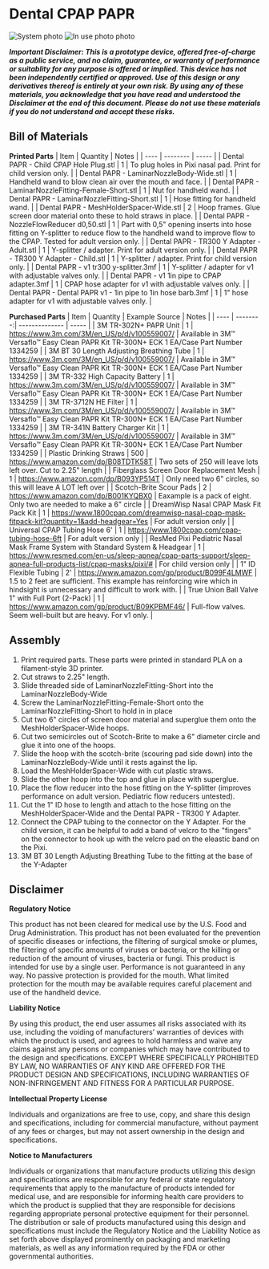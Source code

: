 # Dental CPAP PAPR

![System photo](/assets/dental-papr-system-doll.jpg)
![In use photo photo](/assets/adult-dental-papr-in-use.jpg)

***Important Disclaimer: This is a prototype device, offered free-of-charge as a public service, and no claim, guarantee, or warranty of performance or suitablity for any purpose is offered or implied.  This device has not been independently certified or approved.  Use of this design or any derivatives thereof is entirely at your own risk.  By using any of these materials, you acknowledge that you have read and understood the Disclaimer at the end of this document.  Please do not use these materials if you do not understand and accept these risks.***

## Bill of Materials

**Printed Parts**
| Item | Quantity | Notes |
| ---- | -------- | ----- |
| Dental PAPR - Child CPAP Hole Plug.stl | 1 | To plug holes in Pixi nasal pad. Print for child version only. |
| Dental PAPR - LaminarNozzleBody-Wide.stl | 1 | Handheld wand to blow clean air over the mouth and face. |
| Dental PAPR - LaminarNozzleFitting-Female-Short.stl | 1 | Nut for handheld wand. |
| Dental PAPR - LaminarNozzleFitting-Short.stl | 1 | Hose fitting for handheld wand. |
| Dental PAPR - MeshHolderSpacer-Wide.stl | 2 | Hoop frames. Glue screen door material onto these to hold straws in place. |
| Dental PAPR - NozzleFlowReducer d0,50.stl | 1 | Part with 0,5" opening inserts into hose fitting on Y-splitter to reduce flow to the handheld wand to improve flow to the CPAP. Tested for adult version only. |
| Dental PAPR - TR300 Y Adapter - Adult.stl | 1 | Y-splitter / adapter. Print for adult version only. |
| Dental PAPR - TR300 Y Adapter - Child.stl | 1 | Y-splitter / adapter. Print for child version only. |
| Dental PAPR - v1 tr300 y-splitter.3mf | 1 | Y-splitter / adapter for v1 with adjustable valves only. |
| Dental PAPR - v1 1in pipe to CPAP adapter.3mf | 1 | CPAP hose adapter for v1 with adjustable valves only. |
| Dental PAPR - Dental PAPR v1 - 1in pipe to 1in hose barb.3mf | 1 | 1" hose adapter for v1 with adjustable valves only. |

**Purchased Parts**
| Item | Quantity | Example Source | Notes |
| ---- | --------:| -------------- | ----- |
| 3M TR-302N+ PAPR Unit | 1 | https://www.3m.com/3M/en_US/p/d/v100559007/ | Available in 3M™ Versaflo™ Easy Clean PAPR Kit TR-300N+ ECK 1 EA/Case Part Number 1334259 |
| 3M BT 30 Length Adjusting Breathing Tube | 1 | https://www.3m.com/3M/en_US/p/d/v100559007/ | Available in 3M™ Versaflo™ Easy Clean PAPR Kit TR-300N+ ECK 1 EA/Case Part Number 1334259 |
| 3M TR-332 High Capacity Battery | 1 | https://www.3m.com/3M/en_US/p/d/v100559007/ | Available in 3M™ Versaflo™ Easy Clean PAPR Kit TR-300N+ ECK 1 EA/Case Part Number 1334259 |
| 3M TR-3712N HE Filter | 1 | https://www.3m.com/3M/en_US/p/d/v100559007/ | Available in 3M™ Versaflo™ Easy Clean PAPR Kit TR-300N+ ECK 1 EA/Case Part Number 1334259 |
| 3M TR-341N Battery Charger Kit | 1 | https://www.3m.com/3M/en_US/p/d/v100559007/ | Available in 3M™ Versaflo™ Easy Clean PAPR Kit TR-300N+ ECK 1 EA/Case Part Number 1334259 |
| Plastic Drinking Straws | 500 | https://www.amazon.com/dp/B08TDTK58T | Two sets of 250 will leave lots left over. Cut to 2.25" length |
| Fiberglass Screen Door Replacement Mesh | 1 | https://www.amazon.com/dp/B093YP514T | Only need two 6" circles, so this will leave A LOT left over |
| Scotch-Brite Scour Pads | 2 | https://www.amazon.com/dp/B001KYQBX0 | Eaxample is a pack of eight. Only two are needed to make a 6" circle |
| DreamWisp Nasal CPAP Mask Fit Pack Kit | 1 | https://www.1800cpap.com/dreamwisp-nasal-cpap-mask-fitpack-kit?quantity=1&add-headgear=Yes | For adult version only |
| Universal CPAP Tubing Hose 6' | 1 | https://www.1800cpap.com/cpap-tubing-hose-6ft | For adult version only |
| ResMed Pixi Pediatric Nasal Mask Frame System with Standard System & Headgear | 1 | https://www.resmed.com/en-us/sleep-apnea/cpap-parts-support/sleep-apnea-full-products-list/cpap-masks/pixi/# | For child version only |
| 1" ID Flexible Tubing | 2' | https://www.amazon.com/gp/product/B099F4LMWF | 1.5 to 2 feet are sufficient. This example has reinforcing wire which in hindsight is unnecessary and difficult to work with. |
| True Union Ball Valve 1" with Full Port (2-Pack) | 1 | https://www.amazon.com/gp/product/B09KPBMF46/ | Full-flow valves. Seem well-built but are heavy. For v1 only. |

## Assembly
1. Print required parts. These parts were printed in standard PLA on a filament-style 3D printer.
2. Cut straws to 2.25" length.
3. Slide threaded side of LaminarNozzleFitting-Short into the LaminarNozzleBody-Wide
4. Screw the LaminarNozzleFitting-Female-Short onto the LaminarNozzleFitting-Short to hold in in place
5. Cut two 6" circles of screen door material and superglue them onto the MeshHolderSpacer-Wide hoops.
7. Cut two semicircles out of Scotch-Brite to make a 6" diameter circle and glue it into one of the hoops.
8. Slide the hoop with the scotch-brite (scouring pad side down) into the LaminarNozzleBody-Wide until it rests against the lip.
9. Load the MeshHolderSpacer-Wide with cut plastic straws.
10. Slide the other hoop into the top and glue in place with superglue.
11. Place the flow reducer into the hose fitting on the Y-splitter (improves performance on adult version. Pediatric flow reducers untested).
12. Cut the 1" ID hose to length and attach to the hose fitting on the MeshHolderSpacer-Wide and the Dental PAPR - TR300 Y Adapter.
13. Connect the CPAP tubing to the connector on the Y Adapter. For the child version, it can be helpful to add a band of velcro to the "fingers" on the connector to hook up with the velcro pad on the eleastic band on the Pixi.
14. 3M BT 30 Length Adjusting Breathing Tube to the fitting at the base of the Y-Adapter

## Disclaimer
**Regulatory Notice**

This product has not been cleared for medical use by the U.S. Food and Drug Administration. This product has not been evaluated for the prevention of specific diseases or infections, the filtering of surgical smoke or plumes, the filtering of specific amounts of viruses or bacteria, or the killing or reduction of the amount of viruses, bacteria or fungi. This product is intended for use by a single user. Performance is not guaranteed in any way. No passive protection is provided for the mouth. What limited protection for the mouth may be available requires careful placement and use of the handheld device.

**Liability Notice**

By using this product, the end user assumes all risks associated with its use, including the voiding of manufacturers’ warranties of devices with which the product is used, and agrees to hold harmless and waive any claims against any persons or companies which may have contributed to the design and specifications. EXCEPT WHERE SPECIFICALLY PROHIBITED BY LAW, NO WARRANTIES OF ANY KIND ARE OFFERED FOR THE PRODUCT DESIGN AND SPECIFICATIONS, INCLUDING WARRANTIES OF NON-INFRINGEMENT AND FITNESS FOR A PARTICULAR PURPOSE.

**Intellectual Property License**

Individuals and organizations are free to use, copy, and share this design and specifications, including for commercial manufacture, without payment of any fees or charges, but may not assert ownership in the design and specifications.

**Notice to Manufacturers**

Individuals or organizations that manufacture products utilizing this design and specifications are responsible for any federal or state regulatory requirements that apply to the manufacture of products intended for medical use, and are responsible for informing health care providers to which the product is supplied that they are responsible for decisions regarding appropriate personal protective equipment for their personnel. The distribution or sale of products manufactured using this design and specifications must include the Regulatory Notice and the Liability Notice as set forth above displayed prominently on packaging and marketing materials, as well as any information required by the FDA or other governmental authorities.
